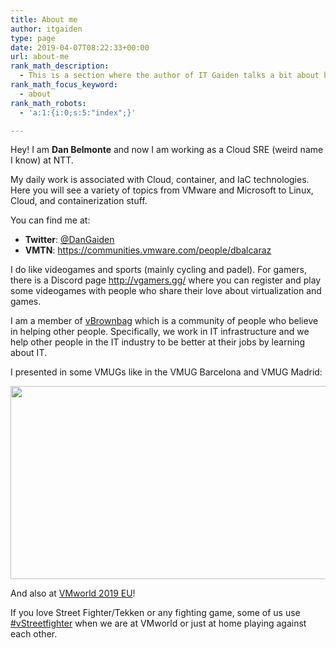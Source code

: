 ```yaml
---
title: About me
author: itgaiden
type: page
date: 2019-04-07T08:22:33+00:00
url: about-me
rank_math_description:
  - This is a section where the author of IT Gaiden talks a bit about himself.
rank_math_focus_keyword:
  - about
rank_math_robots:
  - 'a:1:{i:0;s:5:"index";}'

---
```

<span >Hey! I am <strong>Dan Belmonte</strong> and now I am working as a Cloud SRE (weird name I know) at NTT.</span>

<span >My daily work is associated with Cloud, container, and IaC technologies. </span>Here you will see a variety of topics from VMware and Microsoft to Linux, Cloud, and containerization stuff.</span>

<span >You can find me at:</span>

  * <span ><strong>Twitter</strong>: <a href="https://twitter.com/DanGaiden">@DanGaiden</a></span>
  * <span ><strong>VMTN</strong>: <a href="https://communities.vmware.com/people/dbalcaraz">https://communities.vmware.com/people/dbalcaraz</a></span>

<span >I do like videogames and sports (mainly cycling and padel). For gamers, there is a Discord page <a href="http://vgamers.gg/">http://vgamers.gg/</a> where you can register and play some videogames with people who share their love about virtualization and games.</span>

<span >I am a member of <a href="https://vbrownbag.com/">vBrownbag</a> which is a community of people who believe in helping other people. Specifically, we work in IT infrastructure and we help other people in the IT industry to be better at their jobs by learning about IT.</span>

<span >I presented in some VMUGs like in the VMUG Barcelona and VMUG Madrid:</span>

<span ><img loading="lazy" class="alignnone wp-image-700" src="http://wp.docker.localhost:8000/wp-content/uploads/2019/03/vmug2-300x169.jpg" alt="" width="548" height="309" srcset="http://wp.docker.localhost:8000/wp-content/uploads/2019/03/vmug2-300x169.jpg 300w, http://wp.docker.localhost:8000/wp-content/uploads/2019/03/vmug2-1024x576.jpg 1024w, http://wp.docker.localhost:8000/wp-content/uploads/2019/03/vmug2-768x432.jpg 768w, http://wp.docker.localhost:8000/wp-content/uploads/2019/03/vmug2-1536x864.jpg 1536w, http://wp.docker.localhost:8000/wp-content/uploads/2019/03/vmug2-1568x882.jpg 1568w, http://wp.docker.localhost:8000/wp-content/uploads/2019/03/vmug2.jpg 1599w" sizes="(max-width: 548px) 100vw, 548px" /></span>

<span >And also at [VMworld 2019 EU](https://www.youtube.com/watch?v=A1E3RxceOOk)!</span>


<span >If you love Street Fighter/Tekken or any fighting game, some of us use <a href="https://twitter.com/search?q=%23vstreetfighter&src=typd">#vStreetfighter</a> when we are at VMworld or just at home playing against each other.</span>
